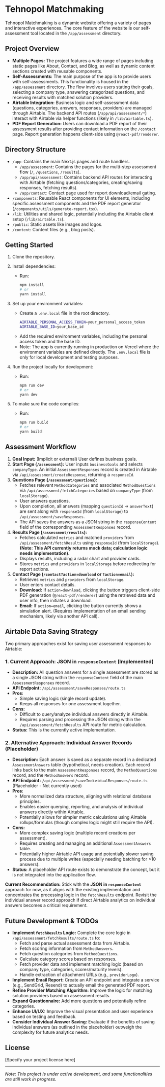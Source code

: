 # Tehnopol Matchmaking

Tehnopol Matchmaking is a dynamic website offering a variety of pages and interactive experiences. The core feature of the website is our self-assessment tool located in the `/app/assessment` directory.

## Project Overview

- **Multiple Pages:** The project features a wide range of pages including static pages like About, Contact, and Blog, as well as dynamic content sections created with reusable components.
- **Self-Assessments:** The main purpose of the app is to provide users with self-assessments. This functionality is housed in the `/app/assessment` directory. The flow involves users stating their goals, selecting a company type, answering categorized questions, and receiving results with matched solution providers.
- **Airtable Integration:** Business logic and self-assessment data (questions, categories, answers, responses, providers) are managed through Airtable. The backend API routes (`/app/api/assessment/*`) interact with Airtable via helper functions (likely in `/lib/airtable.ts`).
- **PDF Report Generation:** Users can download a PDF report of their assessment results after providing contact information on the `/contact` page. Report generation happens client-side using `@react-pdf/renderer`.

## Directory Structure

- `/app`: Contains the main Next.js pages and route handlers.
  - `/app/assessment`: Contains the pages for the multi-step assessment flow (`/`, `/questions`, `/results`).
  - `/app/api/assessment`: Contains backend API routes for interacting with Airtable (fetching questions/categories, creating/saving responses, fetching results).
  - `/app/contact`: Contact page used for report download/email gating.
- `/components`: Reusable React components for UI elements, including specific assessment components and the PDF report generator (`/components/utils/generate-report.tsx`).
- `/lib`: Utilities and shared logic, potentially including the Airtable client setup (`/lib/airtable.ts`).
- `/public`: Static assets like images and logos.
- `/content`: Content files (e.g., blog posts).

## Getting Started

1. Clone the repository.

2. Install dependencies:
   - Run:
     ```bash
     npm install
     # or
     yarn install
     ```

3. Set up your environment variables:
   - Create a `.env.local` file in the root directory.
     ```bash
     AIRTABLE_PERSONAL_ACCESS_TOKEN=your_personal_access_token
     AIRTABLE_BASE_ID=your_base_id
     ```
   - Add the required environment variables, including the personal access token and the base ID.
   - Note: The app is currently running in production on Vercel where the environment variables are defined directly. The `.env.local` file is only for local development and testing purposes.

4. Run the project locally for development:
   - Run:
     ```bash
     npm run dev
     # or
     yarn dev
     ```

5. To make sure the code compiles:
   - Run:
     ```bash
     npm run build
     # or
     yarn build
     ```

## Assessment Workflow

1.  **Goal Input:** (Implicit or external) User defines business goals.
2.  **Start Page (`/assessment`):** User inputs `businessGoals` and selects `companyType`. An initial `AssessmentResponses` record is created in Airtable via `/api/assessment/createResponse`, returning a `responseId`.
3.  **Questions Page (`/assessment/questions`):** 
    - Fetches relevant `MethodCategories` and associated `MethodQuestions` via `/api/assessment/fetchCategories` based on `companyType` (from `localStorage`).
    - User answers questions.
    - Upon completion, all answers (mapping `questionId` -> `answerText`) are sent along with `responseId` (from `localStorage`) to `/api/assessment/saveResponses`.
    - The API saves the answers as a JSON string in the `responseContent` field of the corresponding `AssessmentResponses` record.
4.  **Results Page (`/assessment/results`):**
    - Fetches calculated `metrics` and matched `providers` from `/api/assessment/fetchResults` using `responseId` (from `localStorage`). **(Note: This API currently returns mock data; calculation logic needs implementation).**
    - Displays results, including a radar chart and provider cards.
    - Stores `metrics` and `providers` in `localStorage` before redirecting for report actions.
5.  **Contact Page (`/contact?action=download` or `?action=email`):**
    - Retrieves `metrics` and `providers` from `localStorage`.
    - User enters contact details.
    - **Download:** If `action=download`, clicking the button triggers client-side PDF generation (`@react-pdf/renderer`) using the retrieved data and user info, then initiates a download.
    - **Email:** If `action=email`, clicking the button currently shows a simulation alert. (Requires implementation of an email sending mechanism, likely via another API call).

## Airtable Data Saving Strategy

Two primary approaches exist for saving user assessment responses to Airtable:

### 1. Current Approach: JSON in `responseContent` (Implemented)

- **Description:** All question answers for a single assessment are stored as a single JSON string within the `responseContent` field of the main `AssessmentResponses` record.
- **API Endpoint:** `/api/assessment/saveResponses/route.ts`
- **Pros:** 
    - Simple saving logic (single record update).
    - Keeps all responses for one assessment together.
- **Cons:**
    - Difficult to query/analyze individual answers directly in Airtable.
    - Requires parsing and processing the JSON string within the `/api/assessment/fetchResults` API route for metric calculation.
- **Status:** This is the currently active implementation.

### 2. Alternative Approach: Individual Answer Records (Placeholder)

- **Description:** Each answer is saved as a separate record in a dedicated `AssessmentAnswers` table (hypothetical, needs creation). Each record links back to the main `AssessmentResponses` record, the `MethodQuestions` record, and the `MethodAnswers` record.
- **API Endpoint:** `/api/assessment/saveIndividualResponses/route.ts` (Placeholder - Not currently used)
- **Pros:**
    - More normalized data structure, aligning with relational database principles.
    - Enables easier querying, reporting, and analysis of individual answers directly within Airtable.
    - Potentially allows for simpler metric calculations using Airtable rollups/formulas (though complex logic might still require the API).
- **Cons:**
    - More complex saving logic (multiple record creations per assessment).
    - Requires creating and managing an additional `AssessmentAnswers` table.
    - Potentially higher Airtable API usage and potentially slower saving process due to multiple writes (especially needing batching for >10 answers).
- **Status:** A placeholder API route exists to demonstrate the concept, but it is not integrated into the application flow.

**Current Recommendation:** Stick with the **JSON in `responseContent`** approach for now, as it aligns with the existing implementation and concentrates the processing logic in the `fetchResults` endpoint. Revisit the individual answer record approach if direct Airtable analytics on individual answers becomes a critical requirement.

## Future Development & TODOs

- **Implement `fetchResults` Logic:** Complete the core logic in `/api/assessment/fetchResults/route.ts` to:
    - Fetch and parse actual assessment data from Airtable.
    - Fetch scoring information from `MethodAnswers`.
    - Fetch question categories from `MethodQuestions`.
    - Calculate category scores based on responses.
    - Fetch provider data and implement matching logic (based on company type, categories, scores/maturity levels).
    - Handle extraction of attachment URLs (e.g., `providerLogo`).
- **Implement Email Report:** Create an API endpoint and integrate a service (e.g., SendGrid, Resend) to actually email the generated PDF report.
- **Refine Provider Matching Algorithm:** Improve the logic for matching solution providers based on assessment results.
- **Expand Questionnaire:** Add more questions and potentially refine categories.
- **Enhance UI/UX:** Improve the visual presentation and user experience based on testing and feedback.
- **Consider Individual Answer Saving:** Evaluate if the benefits of saving individual answers (as outlined in the placeholder) outweigh the complexity for future analytics needs.

## License

[Specify your project license here]

---

*Note: This project is under active development, and some functionalities are still work in progress.*
